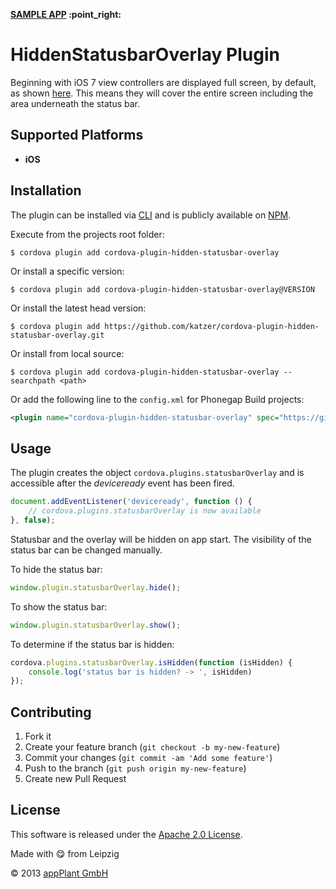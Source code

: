 
<p align="left"><b><a href="https://github.com/katzer/cordova-plugin-hidden-statusbar-overlay/tree/example">SAMPLE APP</a> :point_right:</b></p>

# HiddenStatusbarOverlay Plugin

Beginning with iOS 7 view controllers are displayed full screen, by default, as shown [here][ios_guide]. This means they will cover the entire screen including the area underneath the status bar.

## Supported Platforms

- __iOS__


## Installation

The plugin can be installed via [CLI][CLI] and is publicly available on [NPM][npm].

Execute from the projects root folder:

    $ cordova plugin add cordova-plugin-hidden-statusbar-overlay

Or install a specific version:

    $ cordova plugin add cordova-plugin-hidden-statusbar-overlay@VERSION

Or install the latest head version:

    $ cordova plugin add https://github.com/katzer/cordova-plugin-hidden-statusbar-overlay.git

Or install from local source:

    $ cordova plugin add cordova-plugin-hidden-statusbar-overlay --searchpath <path>

Or add the following line to the `config.xml` for Phonegap Build projects:

```xml
<plugin name="cordova-plugin-hidden-statusbar-overlay" spec="https://github.com/katzer/cordova-plugin-hidden-statusbar-overlay" />
```


## Usage

The plugin creates the object `cordova.plugins.statusbarOverlay` and is accessible after the *deviceready* event has been fired.

```js
document.addEventListener('deviceready', function () {
    // cordova.plugins.statusbarOverlay is now available
}, false);
```

Statusbar and the overlay will be hidden on app start. The visibility of the status bar can be changed manually.

To hide the status bar:

```javascript
window.plugin.statusbarOverlay.hide();
```

To show the status bar:

```javascript
window.plugin.statusbarOverlay.show();
```

To determine if the status bar is hidden:

```javascript
cordova.plugins.statusbarOverlay.isHidden(function (isHidden) {
    console.log('status bar is hidden? -> ', isHidden)
});
```


## Contributing

1. Fork it
2. Create your feature branch (`git checkout -b my-new-feature`)
3. Commit your changes (`git commit -am 'Add some feature'`)
4. Push to the branch (`git push origin my-new-feature`)
5. Create new Pull Request


## License

This software is released under the [Apache 2.0 License][apache2_license].

Made with :yum: from Leipzig

© 2013 [appPlant GmbH][appplant]


[cordova]: https://cordova.apache.org
[ios_guide]: https://developer.apple.com/library/ios/qa/qa1797/_index.html
[CLI]: http://cordova.apache.org/docs/en/edge/guide_cli_index.md.html#The%20Command-line%20Interface
[npm]: https://www.npmjs.com/package/cordova-plugin-hidden-statusbar-overlay
[apache2_license]: http://opensource.org/licenses/Apache-2.0
[appplant]: http://appplant.de
